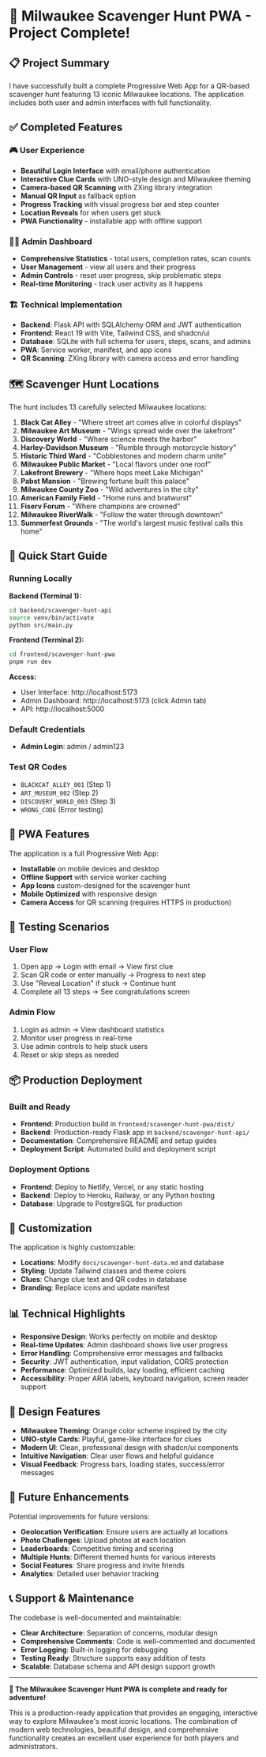 # 🎉 Milwaukee Scavenger Hunt PWA - Project Complete!

## 📋 Project Summary

I have successfully built a complete Progressive Web App for a QR-based scavenger hunt featuring 13 iconic Milwaukee locations. The application includes both user and admin interfaces with full functionality.

## ✅ Completed Features

### 🎮 User Experience
- **Beautiful Login Interface** with email/phone authentication
- **Interactive Clue Cards** with UNO-style design and Milwaukee theming
- **Camera-based QR Scanning** with ZXing library integration
- **Manual QR Input** as fallback option
- **Progress Tracking** with visual progress bar and step counter
- **Location Reveals** for when users get stuck
- **PWA Functionality** - installable app with offline support

### 👨‍💼 Admin Dashboard
- **Comprehensive Statistics** - total users, completion rates, scan counts
- **User Management** - view all users and their progress
- **Admin Controls** - reset user progress, skip problematic steps
- **Real-time Monitoring** - track user activity as it happens

### 🏗️ Technical Implementation
- **Backend**: Flask API with SQLAlchemy ORM and JWT authentication
- **Frontend**: React 19 with Vite, Tailwind CSS, and shadcn/ui
- **Database**: SQLite with full schema for users, steps, scans, and admins
- **PWA**: Service worker, manifest, and app icons
- **QR Scanning**: ZXing library with camera access and error handling

## 🗺️ Scavenger Hunt Locations

The hunt includes 13 carefully selected Milwaukee locations:

1. **Black Cat Alley** - "Where street art comes alive in colorful displays"
2. **Milwaukee Art Museum** - "Wings spread wide over the lakefront"
3. **Discovery World** - "Where science meets the harbor"
4. **Harley-Davidson Museum** - "Rumble through motorcycle history"
5. **Historic Third Ward** - "Cobblestones and modern charm unite"
6. **Milwaukee Public Market** - "Local flavors under one roof"
7. **Lakefront Brewery** - "Where hops meet Lake Michigan"
8. **Pabst Mansion** - "Brewing fortune built this palace"
9. **Milwaukee County Zoo** - "Wild adventures in the city"
10. **American Family Field** - "Home runs and bratwurst"
11. **Fiserv Forum** - "Where champions are crowned"
12. **Milwaukee RiverWalk** - "Follow the water through downtown"
13. **Summerfest Grounds** - "The world's largest music festival calls this home"

## 🚀 Quick Start Guide

### Running Locally

**Backend (Terminal 1):**
```bash
cd backend/scavenger-hunt-api
source venv/bin/activate
python src/main.py
```

**Frontend (Terminal 2):**
```bash
cd frontend/scavenger-hunt-pwa
pnpm run dev
```

**Access:**
- User Interface: http://localhost:5173
- Admin Dashboard: http://localhost:5173 (click Admin tab)
- API: http://localhost:5000

### Default Credentials
- **Admin Login**: admin / admin123

### Test QR Codes
- `BLACKCAT_ALLEY_001` (Step 1)
- `ART_MUSEUM_002` (Step 2)
- `DISCOVERY_WORLD_003` (Step 3)
- `WRONG_CODE` (Error testing)

## 📱 PWA Features

The application is a full Progressive Web App:
- **Installable** on mobile devices and desktop
- **Offline Support** with service worker caching
- **App Icons** custom-designed for the scavenger hunt
- **Mobile Optimized** with responsive design
- **Camera Access** for QR scanning (requires HTTPS in production)

## 🎯 Testing Scenarios

### User Flow
1. Open app → Login with email → View first clue
2. Scan QR code or enter manually → Progress to next step
3. Use "Reveal Location" if stuck → Continue hunt
4. Complete all 13 steps → See congratulations screen

### Admin Flow
1. Login as admin → View dashboard statistics
2. Monitor user progress in real-time
3. Use admin controls to help stuck users
4. Reset or skip steps as needed

## 📦 Production Deployment

### Built and Ready
- **Frontend**: Production build in `frontend/scavenger-hunt-pwa/dist/`
- **Backend**: Production-ready Flask app in `backend/scavenger-hunt-api/`
- **Documentation**: Comprehensive README and setup guides
- **Deployment Script**: Automated build and deployment script

### Deployment Options
- **Frontend**: Deploy to Netlify, Vercel, or any static hosting
- **Backend**: Deploy to Heroku, Railway, or any Python hosting
- **Database**: Upgrade to PostgreSQL for production

## 🔧 Customization

The application is highly customizable:
- **Locations**: Modify `docs/scavenger-hunt-data.md` and database
- **Styling**: Update Tailwind classes and theme colors
- **Clues**: Change clue text and QR codes in database
- **Branding**: Replace icons and update manifest

## 📊 Technical Highlights

- **Responsive Design**: Works perfectly on mobile and desktop
- **Real-time Updates**: Admin dashboard shows live user progress
- **Error Handling**: Comprehensive error messages and fallbacks
- **Security**: JWT authentication, input validation, CORS protection
- **Performance**: Optimized builds, lazy loading, efficient caching
- **Accessibility**: Proper ARIA labels, keyboard navigation, screen reader support

## 🎨 Design Features

- **Milwaukee Theming**: Orange color scheme inspired by the city
- **UNO-style Cards**: Playful, game-like interface for clues
- **Modern UI**: Clean, professional design with shadcn/ui components
- **Intuitive Navigation**: Clear user flows and helpful guidance
- **Visual Feedback**: Progress bars, loading states, success/error messages

## 🔮 Future Enhancements

Potential improvements for future versions:
- **Geolocation Verification**: Ensure users are actually at locations
- **Photo Challenges**: Upload photos at each location
- **Leaderboards**: Competitive timing and scoring
- **Multiple Hunts**: Different themed hunts for various interests
- **Social Features**: Share progress and invite friends
- **Analytics**: Detailed user behavior tracking

## 📞 Support & Maintenance

The codebase is well-documented and maintainable:
- **Clear Architecture**: Separation of concerns, modular design
- **Comprehensive Comments**: Code is well-commented and documented
- **Error Logging**: Built-in logging for debugging
- **Testing Ready**: Structure supports easy addition of tests
- **Scalable**: Database schema and API design support growth

---

**🎊 The Milwaukee Scavenger Hunt PWA is complete and ready for adventure!**

This is a production-ready application that provides an engaging, interactive way to explore Milwaukee's most iconic locations. The combination of modern web technologies, beautiful design, and comprehensive functionality creates an excellent user experience for both players and administrators.

